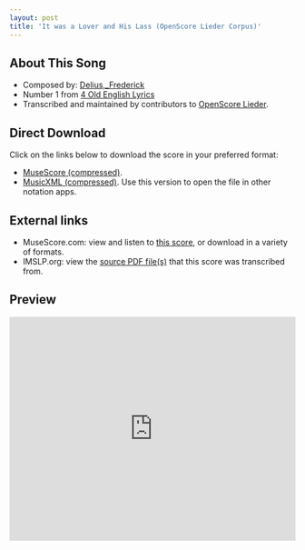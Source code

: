 ```yaml
---
layout: post
title: 'It was a Lover and His Lass (OpenScore Lieder Corpus)'
---
```


## About This Song

- Composed by: [Delius,_Frederick](https://fourscoreandmore.org/openscore/lieder/Delius,_Frederick)
- Number 1 from [4 Old English Lyrics](https://fourscoreandmore.org/openscore/lieder/Delius,_Frederick/4_Old_English_Lyrics)
- Transcribed and maintained by contributors to [OpenScore Lieder].

[OpenScore Lieder]: https://musescore.com/openscore-lieder-corpus

## Direct Download

Click on the links below to download the score in your preferred format:
- [MuseScore (compressed)](https://github.com/openscore/lieder/blob/main/scores/Delius,_Frederick/4_Old_English_Lyrics/1_It_was_a_Lover_and_His_Lass/lc6230256.mscz?raw=true).
- [MusicXML (compressed)](https://github.com/openscore/lieder/blob/main/scores/Delius,_Frederick/4_Old_English_Lyrics/1_It_was_a_Lover_and_His_Lass/lc6230256.mxl?raw=true). Use this version to open the file in other notation apps.

## External links

- MuseScore.com: view and listen to [this score][MuseScore], or download in a variety of formats.
- IMSLP.org: view the [source PDF file(s)][IMSLP] that this score was transcribed from.

[MuseScore]: https://musescore.com/score/6230256
[IMSLP]: https://imslp.org/wiki/Special:ReverseLookup/435041

## Preview

<iframe width="100%" height="394" src="https://musescore.com/openscore-lieder-corpus/scores/6230256/embed" frameborder="0" allowfullscreen allow="autoplay; fullscreen"></iframe>
